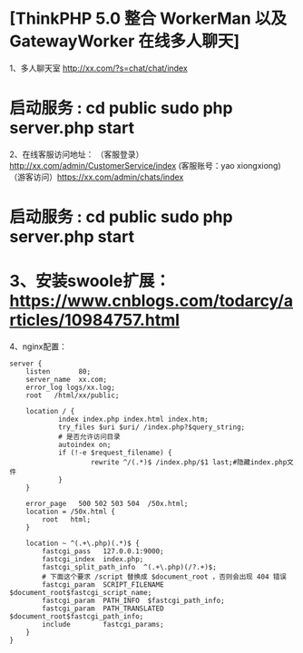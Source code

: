 

[ThinkPHP 5.0 整合 WorkerMan 以及 GatewayWorker 在线多人聊天]
======================================================================



1、多人聊天室
http://xx.com/?s=chat/chat/index


启动服务 : 
cd public
sudo php server.php start
======================================================================



2、在线客服访问地址：
（客服登录）http://xx.com/admin/CustomerService/index (客服账号：yao  xiongxiong)
（游客访问）https://xx.com/admin/chats/index


启动服务 : 
cd public
sudo php server.php start
======================================================================




3、安装swoole扩展：
https://www.cnblogs.com/todarcy/articles/10984757.html
======================================================================





4、nginx配置：

	server {
        listen       80;
        server_name  xx.com;
        error_log logs/xx.log;
        root   /html/xx/public;

        location / {
                index index.php index.html index.htm;
                try_files $uri $uri/ /index.php?$query_string;
                # 是否允许访问目录
                autoindex on;
                if (!-e $request_filename) {
                        rewrite ^/(.*)$ /index.php/$1 last;#隐藏index.php文件
                }
        }

        error_page   500 502 503 504  /50x.html;
        location = /50x.html {
            root   html;
        }

        location ~ ^(.+\.php)(.*)$ {
            fastcgi_pass   127.0.0.1:9000;
            fastcgi_index  index.php;
            fastcgi_split_path_info  ^(.+\.php)(/?.+)$;
            # 下面这个要求 /script 替换成 $document_root ，否则会出现 404 错误
            fastcgi_param  SCRIPT_FILENAME  $document_root$fastcgi_script_name;
            fastcgi_param  PATH_INFO  $fastcgi_path_info;
            fastcgi_param  PATH_TRANSLATED  $document_root$fastcgi_path_info;
            include        fastcgi_params;
        }
    }



